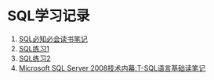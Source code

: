 # SQL学习记录

1. [SQL必知必会读书笔记](https://github.com/JayChenFE/learn_sql/tree/master/sql_crash_course_4th)
2. [SQL练习1](https://github.com/JayChenFE/learn_sql/tree/master/sql_interview)
3. [SQL练习2](https://github.com/JayChenFE/learn_sql/tree/master/sql_interview2)
4. [Microsoft SQL Server 2008技术内幕:T-SQL语言基础读笔记](https://github.com/JayChenFE/learn_sql/tree/master/T-SQL_Fundamentals)